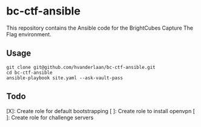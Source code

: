 # bc-ctf-ansible
This repository contains the Ansible code for the BrightCubes Capture The Flag environment.

## Usage
```
git clone git@github.com/hvanderlaan/bc-ctf-ansible.git
cd bc-ctf-ansible
ansible-playbook site.yaml --ask-vault-pass
```

## Todo
[X]: Create role for default bootstrapping
[ ]: Create role to install openvpn
[ ]: Create role for challenge servers
